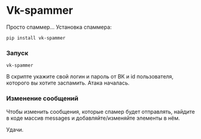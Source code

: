 # Vk-spammer
Просто спаммер...
Установка спаммера:

```
pip install vk-spammer
```

### Запуск

```
vk-spammer
```

В скрипте укажите свой логин и пароль от ВК и id пользователя, которого вы хотите заспамить.
Атака началась.

### Изменение сообщений

Чтобы изменить сообщения, которые спамер будет отправлять, найдите в коде массив messages и добавляйте/изменяйте элементы в нём.

Удачи.
